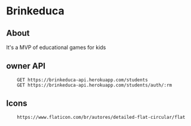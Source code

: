 # Brinkeduca

## About

It's a MVP of educational games for kids

## owner API

```
    GET https://brinkeduca-api.herokuapp.com/students
    GET https://brinkeduca-api.herokuapp.com/students/auth/:rm
```

## Icons

```
    https://www.flaticon.com/br/autores/detailed-flat-circular/flat
```